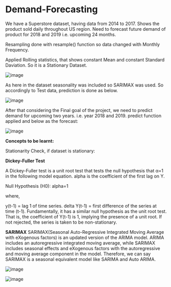 # Demand-Forecasting

We have a Superstore dataset, having data from 2014 to 2017. Shows the product sold daily throughout US region. Need to forecast future demand of product for 2018 and 2019 i.e. upcoming 24 months.

Resampling done with resample() function so data changed with Monthly Frequency.

Applied Rolling statistics, that shows constant Mean and constant Standard Daviation. So it is a Stationary Dataset.

![image](https://user-images.githubusercontent.com/57244750/138581946-97f2ed83-2a5b-4806-96bf-f51ae70d5e1d.png)



As here in the dataset seasonality was included so SARIMAX was used. So accordingly to Test data, prediction is done as below.

![image](https://user-images.githubusercontent.com/57244750/138581994-758b4bb8-9d96-468a-ac19-e46b12d002ae.png)


After that considering the Final goal of the project, we need to predict demand for upcoming two years. i.e. year 2018 and 2019. 
predict function applied and below as the forecast:

![image](https://user-images.githubusercontent.com/57244750/138582066-50b6b5b9-700c-40f3-b749-7bcaf00e0b88.png)


**Concepts to be learnt:**

Stationarity Check, if dataset is stationary:

**Dickey-Fuller Test**

A Dickey-Fuller test is a unit root test that tests the null hypothesis that α=1 in the following model equation. alpha is the coefficient of the first lag on Y.

Null Hypothesis (H0): alpha=1

where,

y(t-1) = lag 1 of time series.
delta Y(t-1) = first difference of the series at time (t-1).
Fundamentally, it has a similar null hypothesis as the unit root test. That is, the coefficient of Y(t-1) is 1, implying the presence of a unit root. If not rejected, the series is taken to be non-stationary.

**SARIMAX**
SARIMAX(Seasonal Auto-Regressive Integrated Moving Average with eXogenous factors) is an updated version of the ARIMA model. ARIMA includes an autoregressive integrated moving average, while SARIMAX includes seasonal effects and eXogenous factors with the autoregressive and moving average component in the model. Therefore, we can say SARIMAX is a seasonal equivalent model like SARIMA and Auto ARIMA.

![image](https://user-images.githubusercontent.com/57244750/138582504-34c073f8-b03f-40c1-8765-5950c79b70eb.png)

![image](https://user-images.githubusercontent.com/57244750/138582514-ee4a7415-d772-47f1-b63c-da13f2340f96.png)




